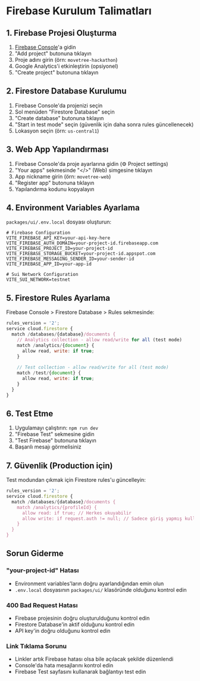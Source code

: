 # Firebase Kurulum Talimatları

## 1. Firebase Projesi Oluşturma

1. [Firebase Console](https://console.firebase.google.com/)'a gidin
2. "Add project" butonuna tıklayın
3. Proje adını girin (örn: `movetree-hackathon`)
4. Google Analytics'i etkinleştirin (opsiyonel)
5. "Create project" butonuna tıklayın

## 2. Firestore Database Kurulumu

1. Firebase Console'da projenizi seçin
2. Sol menüden "Firestore Database" seçin
3. "Create database" butonuna tıklayın
4. "Start in test mode" seçin (güvenlik için daha sonra rules güncellenecek)
5. Lokasyon seçin (örn: `us-central1`)

## 3. Web App Yapılandırması

1. Firebase Console'da proje ayarlarına gidin (⚙️ Project settings)
2. "Your apps" sekmesinde "</>" (Web) simgesine tıklayın
3. App nickname girin (örn: `movetree-web`)
4. "Register app" butonuna tıklayın
5. Yapılandırma kodunu kopyalayın

## 4. Environment Variables Ayarlama

`packages/ui/.env.local` dosyası oluşturun:

```env
# Firebase Configuration
VITE_FIREBASE_API_KEY=your-api-key-here
VITE_FIREBASE_AUTH_DOMAIN=your-project-id.firebaseapp.com
VITE_FIREBASE_PROJECT_ID=your-project-id
VITE_FIREBASE_STORAGE_BUCKET=your-project-id.appspot.com
VITE_FIREBASE_MESSAGING_SENDER_ID=your-sender-id
VITE_FIREBASE_APP_ID=your-app-id

# Sui Network Configuration
VITE_SUI_NETWORK=testnet
```

## 5. Firestore Rules Ayarlama

Firebase Console > Firestore Database > Rules sekmesinde:

```javascript
rules_version = '2';
service cloud.firestore {
  match /databases/{database}/documents {
    // Analytics collection - allow read/write for all (test mode)
    match /analytics/{document} {
      allow read, write: if true;
    }
    
    // Test collection - allow read/write for all (test mode)
    match /test/{document} {
      allow read, write: if true;
    }
  }
}
```

## 6. Test Etme

1. Uygulamayı çalıştırın: `npm run dev`
2. "Firebase Test" sekmesine gidin
3. "Test Firebase" butonuna tıklayın
4. Başarılı mesajı görmelisiniz

## 7. Güvenlik (Production için)

Test modundan çıkmak için Firestore rules'u güncelleyin:

```javascript
rules_version = '2';
service cloud.firestore {
  match /databases/{database}/documents {
    match /analytics/{profileId} {
      allow read: if true; // Herkes okuyabilir
      allow write: if request.auth != null; // Sadece giriş yapmış kullanıcılar yazabilir
    }
  }
}
```

## Sorun Giderme

### "your-project-id" Hatası
- Environment variables'ların doğru ayarlandığından emin olun
- `.env.local` dosyasının `packages/ui/` klasöründe olduğunu kontrol edin

### 400 Bad Request Hatası
- Firebase projesinin doğru oluşturulduğunu kontrol edin
- Firestore Database'in aktif olduğunu kontrol edin
- API key'in doğru olduğunu kontrol edin

### Link Tıklama Sorunu
- Linkler artık Firebase hatası olsa bile açılacak şekilde düzenlendi
- Console'da hata mesajlarını kontrol edin
- Firebase Test sayfasını kullanarak bağlantıyı test edin
